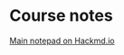 # Course notes

[Main notepad on Hackmd.io](https://hackmd.io/CYTgzATArFBsUFoDsAOARrBAWJAzApgigAxIQL4T5YDGNAhmhksEA===?view)
